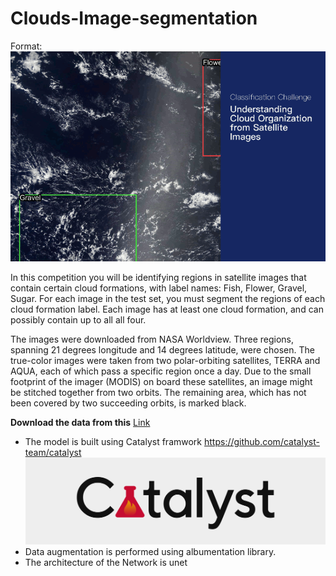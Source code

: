 # Clouds-Image-segmentation

Format:![Alt Text](/Teaser_AnimationwLabels.gif)

In this competition you will be identifying regions in satellite images that contain certain cloud formations, with label names: Fish, Flower, Gravel, Sugar. For each image in the test set, you must segment the regions of each cloud formation label. Each image has at least one cloud formation, and can possibly contain up to all all four.

The images were downloaded from NASA Worldview. Three regions, spanning 21 degrees longitude and 14 degrees latitude, were chosen. The true-color images were taken from two polar-orbiting satellites, TERRA and AQUA, each of which pass a specific region once a day. Due to the small footprint of the imager (MODIS) on board these satellites, an image might be stitched together from two orbits. The remaining area, which has not been covered by two succeeding orbits, is marked black.


**Download the data from this** [Link](https://storage.googleapis.com/kaggle-competitions-data/kaggle-v2/13333/862146/bundle/archive.zip?GoogleAccessId=web-data@kaggle-161607.iam.gserviceaccount.com&Expires=1590844796&Signature=VBl2rSuNsZA48laQIHizMp4meVce9bKgWx%2B%2FfcsEsn%2FAR7uDOfdENLB2XTtAyfDPC7YNZ3dsqmoKf4eaES1vnAVIvPZyjRhwSeSTrEsu3IHI%2BrD3WyvtsRMtnCWTCvQ%2BoFeC7Xh12QecWtq5GPST4l5EU2Lo%2B5vR9%2BobIJzyMoLDGOV3kKwdSPCRzIjVaZsBzfPdRLg8rTMZkH6SAxvdV50wKVGC8yVtFJwfat0kq3kVGwXQ%2FgTtdhQyS01uuZR4JaoMjfetr2zgJebv%2FLrsXuvZreVFttHtg36Sc7WFPhiGrqzERlQifGR%2BAb1OJXNiuPl3OMCUpkx7EvUwa1nyoA%3D%3D&response-content-disposition=attachment%3B+filename%3Dunderstanding_cloud_organization.zip)


* The model is built using Catalyst framwork https://github.com/catalyst-team/catalyst
 ![Alt Text](/catalyst_logo.png)
* Data augmentation is performed using albumentation library.
* The architecture of the Network is unet 



